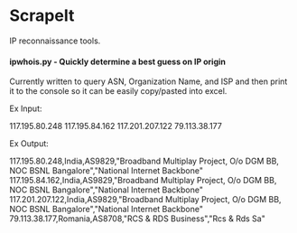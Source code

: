 # ScrapeIt
IP reconnaissance tools.

#### ipwhois.py - Quickly determine a best guess on IP origin

Currently written to query ASN, Organization Name, and ISP and  then print it to the console so it can be easily copy/pasted into excel.

Ex Input:

117.195.80.248
117.195.84.162
117.201.207.122
79.113.38.177

Ex Output:

117.195.80.248,India,AS9829,"Broadband Multiplay Project, O/o DGM BB, NOC BSNL Bangalore","National Internet Backbone"
117.195.84.162,India,AS9829,"Broadband Multiplay Project, O/o DGM BB, NOC BSNL Bangalore","National Internet Backbone"
117.201.207.122,India,AS9829,"Broadband Multiplay Project, O/o DGM BB, NOC BSNL Bangalore","National Internet Backbone"
79.113.38.177,Romania,AS8708,"RCS & RDS Business","Rcs & Rds Sa"
